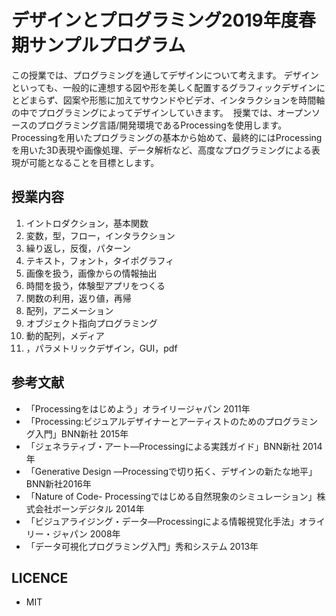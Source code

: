 # デザインとプログラミング2019年度春期サンプルプログラム
この授業では、プログラミングを通してデザインについて考えます。 デザインといっても、一般的に連想する図や形を美しく配置するグラフィックデザインにとどまらず、図案や形態に加えてサウンドやビデオ、インタラクションを時間軸の中でプログラミングによってデザインしていきます。 
授業では、オープンソースのプログラミング言語/開発環境であるProcessingを使用します。Processingを用いたプログラミングの基本から始めて、最終的にはProcessingを用いた3D表現や画像処理、データ解析など、高度なプログラミングによる表現が可能となることを目標とします。

## 授業内容
1. イントロダクション，基本関数
2. 変数，型，フロー，インタラクション
3. 繰り返し，反復，パターン
4. テキスト，フォント，タイポグラフィ
5. 画像を扱う，画像からの情報抽出
6. 時間を扱う，体験型アプリをつくる
7. 関数の利用，返り値，再帰
8. 配列，アニメーション
9. オブジェクト指向プログラミング
10. 動的配列，メディア
11. ，パラメトリックデザイン，GUI，pdf

## 参考文献
- 「Processingをはじめよう」オライリージャパン 2011年
- 「Processing:ビジュアルデザイナーとアーティストのためのプログラミング入門」BNN新社 2015年
- 「ジェネラティブ・アート―Processingによる実践ガイド」BNN新社 2014年
- 「Generative Design ―Processingで切り拓く、デザインの新たな地平」BNN新社2016年
- 「Nature of Code- Processingではじめる自然現象のシミュレーション」株式会社ボーンデジタル 2014年
- 「ビジュアライジング・データ―Processingによる情報視覚化手法」オライリー・ジャパン 2008年
- 「データ可視化プログラミング入門」秀和システム 2013年

## LICENCE
 - MIT

